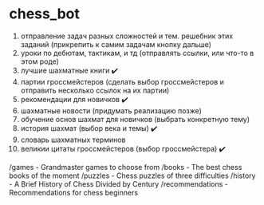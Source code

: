 # chess_bot

1. отправление задач разных сложностей и тем. решебник этих заданий (прикрепить к самим задачам кнопку дальше)
2. уроки по дебютам, тактикам, и тд (отправлять ссылки, или что-то в этом роде)
3. лучшие шахматные книги ✔️
4. партии гроссмейстеров (сделать выбор гроссмейстеров и отправить несколько ссылок на их партии)
5. рекомендации для новичков ✔️
6. шахматные новости (придумать реализацию позже)
7. обучение основ шахмат для новичков (выбрать конкретную тему)
8. история шахмат (выбор века и темы) ✔️
9. словарь шахматных терминов
10. великии цитаты гроссмейстеров (выбор гроссмейстера) ✔️

/games - Grandmaster games to choose from
/books - The best chess books of the moment
/puzzles - Chess puzzles of three difficulties
/history - A Brief History of Chess Divided by Century
/recommendations - Recommendations for chess beginners